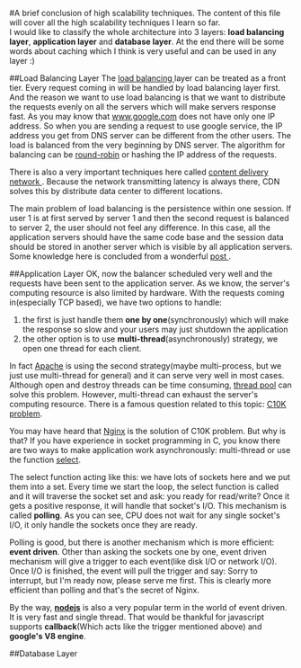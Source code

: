 #A brief conclusion of high scalability techniques.
The content of this file will cover all the high scalability techniques I learn so far.  
I would like to classify the whole architecture into 3 layers: **load balancing layer**, **application layer** and **database layer**. At the end there will be some words about caching which I think is very useful and can be used in any layer :)

##Load Balancing Layer
The [load balancing ](http://en.wikipedia.org/wiki/Load_balancing_%28computing%29) layer can be treated as a front tier. Every request coming in will be handled by load balancing layer first. And the reason we want to use load balancing is that we want to distribute the requests evenly on all the servers which will make servers response fast. As you may know that www.google.com does not have only one IP address. So when you are sending a request to use google service, the IP address you get from DNS server can be different from the other users. The load is balanced from the very beginning by DNS server. The algorithm for balancing can be [round-robin](http://en.wikipedia.org/wiki/Round-robin_DNS) or hashing the IP address of the requests.  

There is also a very important techniques here called [content delivery network ](http://en.wikipedia.org/wiki/Content_delivery_network). Because the network transmitting latency is always there, CDN solves this by distribute data center to different locations.  

The main problem of load balancing is the persistence within one session. If user 1 is at first served by server 1 and then the second request is balanced to server 2, the user should not feel any difference. In this case, all the application servers should have the same code base and the session data should be stored in another server which is visible by all application servers. Some knowledge here is concluded from a wonderful [ post ](http://www.lecloud.net/post/7295452622/scalability-for-dummies-part-1-clones).  

##Application Layer
OK, now the balancer scheduled very well and the requests have been sent to the application server. As we know, the server's computing resource is also limited by hardware. With the requests coming in(especially TCP based), we have two options to handle:   

1. the first is just handle them **one by one**(synchronously) which will make the response so slow and your users may just shutdown the application  
2. the other option is to use **multi-thread**(asynchronously) strategy, we open one thread for each client.  

In fact [Apache](http://en.wikipedia.org/wiki/Apache_HTTP_Server) is using the second strategy(maybe multi-process, but we just use multi-thread for general) and it can serve very well in most cases. Although open and destroy threads can be time consuming, [thread pool](http://en.wikipedia.org/wiki/Thread_pool_pattern) can solve this problem. However, multi-thread can exhaust the server's computing resource. There is a famous question related to this topic: [C10K problem](http://en.wikipedia.org/wiki/C10k_problem).  

You may have heard that [Nginx](http://en.wikipedia.org/wiki/Nginx) is the solution of C10K problem. But why is that? If you have experience in socket programming in C, you know there are two ways to make application work asynchronously: multi-thread or use the function [select](http://linux.die.net/man/2/select).   

The select function acting like this: we have lots of sockets here and we put them into a set. Every time we start the loop, the select function is called and it will traverse the socket set and ask: you ready for read/write? Once it gets a positive response, it will handle that socket's I/O. This mechanism is called **polling**. As you can see, CPU does not wait for any single socket's I/O, it only handle the sockets once they are ready.  

Polling is good, but there is another mechanism which is more efficient: **event driven**. Other than asking the sockets one by one, event driven mechanism will give a trigger to each event(like disk I/O or network I/O). Once I/O is finished, the event will pull the trigger and say: Sorry to interrupt, but I'm ready now, please serve me first. This is clearly more efficient than polling and that's the secret of Nginx.  

By the way, [**nodejs**](http://blog.mixu.net/2011/02/01/understanding-the-node-js-event-loop/) is also a very popular term in the world of event driven. It is very fast and single thread. That would be thankful for javascript supports **callback**(Which acts like the trigger mentioned above) and **google's V8 engine**.  

##Database Layer

